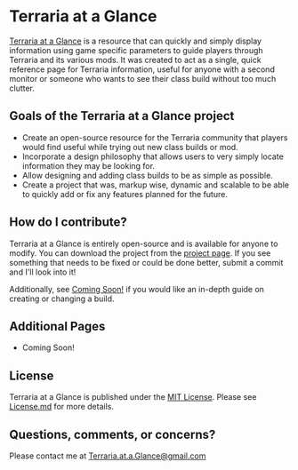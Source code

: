 # Terraria at a Glance
[Terraria at a Glance](https://marotheit.github.io/Terraria-at-a-Glance/) is a resource that can quickly and simply display information using game specific parameters to guide players through Terraria and its various mods. It was created to act as a single, quick reference page for Terraria information, useful for anyone with a second monitor or someone who wants to see their class build without too much clutter.
  
## Goals of the Terraria at a Glance project
* Create an open-source resource for the Terraria community that players would find useful while trying out new class builds or mod.
* Incorporate a design philosophy that allows users to very simply locate information they may be looking for.
* Allow designing and adding class builds to be as simple as possible.
* Create a project that was, markup wise, dynamic and scalable to be able to quickly add or fix any features planned for the future.

## How do I contribute?
Terraria at a Glance is entirely open-source and is available for anyone to modify. You can download the project from the [project page](https://github.com/Marotheit/Terraria-at-a-Glance). If you see something that needs to be fixed or could be done better, submit a commit and I'll look into it!

Additionally, see [Coming Soon!](https://icons8.com/) if you would like an in-depth guide on creating or changing a build.

## Additional Pages

* Coming Soon!

## License
Terraria at a Glance is published under the [MIT License](https://choosealicense.com/licenses/mit/). Please see [License.md](https://github.com/Marotheit/Terraria-at-a-Glance/blob/master/LICENSE) for more details.

## Questions, comments, or concerns?
Please contact me at [Terraria.at.a.Glance@gmail.com](mailto:Terraria.at.a.Glance@gmail.com)
